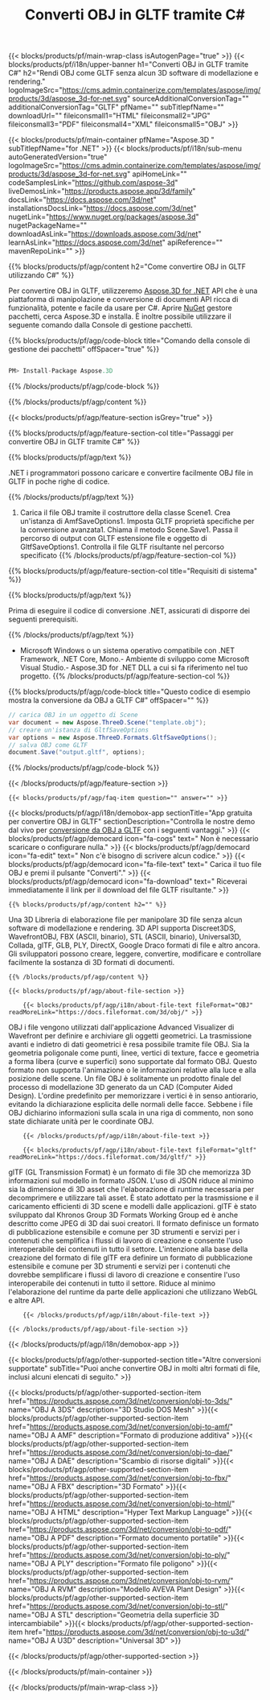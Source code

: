 ﻿---
title: Converti OBJ in GLTF tramite C# 
url: /it/net/conversion/obj-to-gltf/ 
description: Codice di esempio per la conversione da OBJ a GLTF C#. Utilizza API codice di esempio per la conversione batch di file OBJ in GLTF all'interno di VB.NET, Asp.NET o qualsiasi applicazione basata su .NET.
---
{{< blocks/products/pf/main-wrap-class isAutogenPage="true" >}}
{{< blocks/products/pf/i18n/upper-banner h1="Converti OBJ in GLTF tramite C#" h2="Rendi OBJ come GLTF senza alcun 3D software di modellazione e rendering." logoImageSrc="https://cms.admin.containerize.com/templates/aspose/img/products/3d/aspose_3d-for-net.svg" sourceAdditionalConversionTag="" additionalConversionTag="GLTF" pfName="" subTitlepfName="" downloadUrl="" fileiconsmall1="HTML" fileiconsmall2="JPG" fileiconsmall3="PDF" fileiconsmall4="XML" fileiconsmall5="OBJ" >}}

{{< blocks/products/pf/main-container pfName="Aspose.3D " subTitlepfName="for .NET" >}}
{{< blocks/products/pf/i18n/sub-menu autoGeneratedVersion="true" logoImageSrc="https://cms.admin.containerize.com/templates/aspose/img/products/3d/aspose_3d-for-net.svg" apiHomeLink="" codeSamplesLink="https://github.com/aspose-3d" liveDemosLink="https://products.aspose.app/3d/family" docsLink="https://docs.aspose.com/3d/net" installationsDocsLink="https://docs.aspose.com/3d/net" nugetLink="https://www.nuget.org/packages/aspose.3d" nugetPackageName="" downloadAsLink="https://downloads.aspose.com/3d/net" learnAsLink="https://docs.aspose.com/3d/net" apiReference="" mavenRepoLink="" >}}

{{% blocks/products/pf/agp/content h2="Come convertire OBJ in GLTF utilizzando C#" %}}

 Per convertire OBJ in GLTF, utilizzeremo
 [Aspose.3D for .NET](https://products.aspose.com/3d/net) 
 API che è una piattaforma di manipolazione e conversione di documenti API ricca di funzionalità, potente e facile da usare per C#. Aprire
 [NuGet](https://www.nuget.org/packages/aspose.3d) 
 gestore pacchetti, cerca
 Aspose.3D 
 e installa. È inoltre possibile utilizzare il seguente comando dalla Console di gestione pacchetti.

{{% blocks/products/pf/agp/code-block title="Comando della console di gestione dei pacchetti" offSpacer="true" %}}

```cs

PM> Install-Package Aspose.3D


```

{{% /blocks/products/pf/agp/code-block %}}

{{% /blocks/products/pf/agp/content %}}

{{< blocks/products/pf/agp/feature-section isGrey="true" >}}

{{% blocks/products/pf/agp/feature-section-col title="Passaggi per convertire OBJ in GLTF tramite C#" %}}

{{% blocks/products/pf/agp/text %}}

 .NET i programmatori possono caricare e convertire facilmente OBJ file in GLTF in poche righe di codice.

{{% /blocks/products/pf/agp/text %}}

1. Carica il file OBJ tramite il costruttore della classe Scene1. Crea un'istanza di AmfSaveOptions1. Imposta GLTF proprietà specifiche per la conversione avanzata1. Chiama il metodo Scene.Save1. Passa il percorso di output con GLTF estensione file e oggetto di GltfSaveOptions1. Controlla il file GLTF risultante nel percorso specificato
{{% /blocks/products/pf/agp/feature-section-col %}}

{{% blocks/products/pf/agp/feature-section-col title="Requisiti di sistema" %}}

{{% blocks/products/pf/agp/text %}}

 Prima di eseguire il codice di conversione .NET, assicurati di disporre dei seguenti prerequisiti.

{{% /blocks/products/pf/agp/text %}}

- Microsoft Windows o un sistema operativo compatibile con .NET Framework, .NET Core, Mono.- Ambiente di sviluppo come Microsoft Visual Studio.- Aspose.3D for .NET DLL a cui si fa riferimento nel tuo progetto.
{{% /blocks/products/pf/agp/feature-section-col %}}

{{% blocks/products/pf/agp/code-block title="Questo codice di esempio mostra la conversione da OBJ a GLTF C#" offSpacer="" %}}

```cs
// carica OBJ in un oggetto di Scene 
var document = new Aspose.ThreeD.Scene("template.obj");
// creare un'istanza di GltfSaveOptions 
var options = new Aspose.ThreeD.Formats.GltfSaveOptions();
// salva OBJ come GLTF 
document.Save("output.gltf", options); 


```

{{% /blocks/products/pf/agp/code-block %}}

{{< /blocks/products/pf/agp/feature-section >}}

    {{< blocks/products/pf/agp/faq-item question="" answer="" >}}
 

<!-- aboutfile Starts -->

{{< blocks/products/pf/agp/i18n/demobox-app sectionTitle="App gratuita per convertire OBJ in GLTF" sectionDescription="Controlla le nostre demo dal vivo per [conversione da OBJ a GLTF](https://products.aspose.app/3d/conversion/obj-to-gltf) con i seguenti vantaggi." >}}
        {{< blocks/products/pf/agp/democard icon="fa-cogs" text=" Non è necessario scaricare o configurare nulla." >}}
        {{< blocks/products/pf/agp/democard icon="fa-edit" text=" Non c\'è bisogno di scrivere alcun codice." >}}
        {{< blocks/products/pf/agp/democard icon="fa-file-text" text=" Carica il tuo file OBJ e premi il pulsante \"Converti\"." >}}
        {{< blocks/products/pf/agp/democard icon="fa-download" text=" Riceverai immediatamente il link per il download del file GLTF risultante." >}}

    {{% blocks/products/pf/agp/content h2="" %}}

 Una 3D Libreria di elaborazione file per manipolare 3D file senza alcun software di modellazione e rendering. 3D API supporta Discreet3DS, WavefrontOBJ, FBX (ASCII, binario), STL (ASCII, binario), Universal3D, Collada, glTF, GLB, PLY, DirectX, Google Draco formati di file e altro ancora. Gli sviluppatori possono creare, leggere, convertire, modificare e controllare facilmente la sostanza di 3D formati di documenti.



    {{% /blocks/products/pf/agp/content %}}

    {{< blocks/products/pf/agp/about-file-section >}}

        {{< blocks/products/pf/agp/i18n/about-file-text fileFormat="OBJ" readMoreLink="https://docs.fileformat.com/3d/obj/" >}}
OBJ i file vengono utilizzati dall'applicazione Advanced Visualizer di Wavefront per definire e archiviare gli oggetti geometrici. La trasmissione avanti e indietro di dati geometrici è resa possibile tramite file OBJ. Sia la geometria poligonale come punti, linee, vertici di texture, facce e geometria a forma libera (curve e superfici) sono supportate dal formato OBJ. Questo formato non supporta l'animazione o le informazioni relative alla luce e alla posizione delle scene. Un file OBJ è solitamente un prodotto finale del processo di modellazione 3D generato da un CAD (Computer Aided Design). L'ordine predefinito per memorizzare i vertici è in senso antiorario, evitando la dichiarazione esplicita delle normali delle facce. Sebbene i file OBJ dichiarino informazioni sulla scala in una riga di commento, non sono state dichiarate unità per le coordinate OBJ.

        {{< /blocks/products/pf/agp/i18n/about-file-text >}}

        {{< blocks/products/pf/agp/i18n/about-file-text fileFormat="gltf" readMoreLink="https://docs.fileformat.com/3d/gltf/" >}}
glTF (GL Transmission Format) è un formato di file 3D che memorizza 3D informazioni sul modello in formato JSON. L'uso di JSON riduce al minimo sia la dimensione di 3D asset che l'elaborazione di runtime necessaria per decomprimere e utilizzare tali asset. È stato adottato per la trasmissione e il caricamento efficienti di 3D scene e modelli dalle applicazioni. glTF è stato sviluppato dal Khronos Group 3D Formats Working Group ed è anche descritto come JPEG di 3D dai suoi creatori. Il formato definisce un formato di pubblicazione estensibile e comune per 3D strumenti e servizi per i contenuti che semplifica i flussi di lavoro di creazione e consente l'uso interoperabile dei contenuti in tutto il settore. L'intenzione alla base della creazione del formato di file glTF era definire un formato di pubblicazione estensibile e comune per 3D strumenti e servizi per i contenuti che dovrebbe semplificare i flussi di lavoro di creazione e consentire l'uso interoperabile dei contenuti in tutto il settore. Riduce al minimo l'elaborazione del runtime da parte delle applicazioni che utilizzano WebGL e altre API.

        {{< /blocks/products/pf/agp/i18n/about-file-text >}}

    {{< /blocks/products/pf/agp/about-file-section >}}

{{< /blocks/products/pf/agp/i18n/demobox-app >}}

<!-- aboutfile Ends -->

{{< blocks/products/pf/agp/other-supported-section title="Altre conversioni supportate" subTitle="Puoi anche convertire OBJ in molti altri formati di file, inclusi alcuni elencati di seguito." >}}

{{< blocks/products/pf/agp/other-supported-section-item href="https://products.aspose.com/3d/net/conversion/obj-to-3ds/" name="OBJ A 3DS" description="3D Studio DOS Mesh" >}}{{< blocks/products/pf/agp/other-supported-section-item href="https://products.aspose.com/3d/net/conversion/obj-to-amf/" name="OBJ A AMF" description="Formato di produzione additiva" >}}{{< blocks/products/pf/agp/other-supported-section-item href="https://products.aspose.com/3d/net/conversion/obj-to-dae/" name="OBJ A DAE" description="Scambio di risorse digitali" >}}{{< blocks/products/pf/agp/other-supported-section-item href="https://products.aspose.com/3d/net/conversion/obj-to-fbx/" name="OBJ A FBX" description="3D Formato" >}}{{< blocks/products/pf/agp/other-supported-section-item href="https://products.aspose.com/3d/net/conversion/obj-to-html/" name="OBJ A HTML" description="Hyper Text Markup Language" >}}{{< blocks/products/pf/agp/other-supported-section-item href="https://products.aspose.com/3d/net/conversion/obj-to-pdf/" name="OBJ A PDF" description="Formato documento portatile" >}}{{< blocks/products/pf/agp/other-supported-section-item href="https://products.aspose.com/3d/net/conversion/obj-to-ply/" name="OBJ A PLY" description="Formato file poligono" >}}{{< blocks/products/pf/agp/other-supported-section-item href="https://products.aspose.com/3d/net/conversion/obj-to-rvm/" name="OBJ A RVM" description="Modello AVEVA Plant Design" >}}{{< blocks/products/pf/agp/other-supported-section-item href="https://products.aspose.com/3d/net/conversion/obj-to-stl/" name="OBJ A STL" description="Geometria della superficie 3D intercambiabile" >}}{{< blocks/products/pf/agp/other-supported-section-item href="https://products.aspose.com/3d/net/conversion/obj-to-u3d/" name="OBJ A U3D" description="Universal 3D" >}}

{{< /blocks/products/pf/agp/other-supported-section >}}

{{< /blocks/products/pf/main-container >}}
    
{{< /blocks/products/pf/main-wrap-class >}}